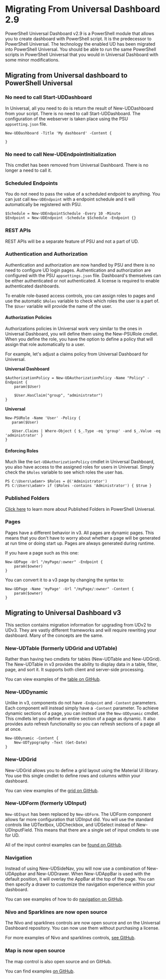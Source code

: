 # Migrating From Universal Dashboard 2.9

PowerShell Universal Dashboard v2.9 is a PowerShell module that allows you to create dashboard with PowerShell script. It is the predecessor to PowerShell Universal. The technology the enabled UD has been migrated into PowerShell Universal. You should be able to run the same PowerShell scripts in PowerShell Universal that you would in Universal Dashboard with some minor modifications.

## Migrating from Universal dashboard to PowerShell Universal

### No need to call Start-UDDashboard

In Universal, all you need to do is return the result of New-UDDashboard from your script. There is no need to call Start-UDDashboard. The configuration of the webserver is taken place using the PSU `appsetting.json` file.

```text
New-UDDashboard -Title 'My dashboard' -Content {

}
```

### No need to call New-UDEndpointInitialization

This cmdlet has been removed from Universal Dashboard. There is no longer a need to call it.

### Scheduled Endpoints

You do not need to pass the value of a scheduled endpoint to anything. You can just call `New-UDEndpoint` with a endpoint schedule and it will automatically be registered with PSU.

```text
$Schedule = New-UDEndpointSchedule -Every 10 -Minute
$Endpoint = New-UDEndpoint -Schedule $Schedule -Endpoint {}
```

### REST APIs

REST APIs will be a separate feature of PSU and not a part of UD.

### Authentication and Authorization

Authentication and authorization are now handled by PSU and there is no need to configure UD login pages. Authentication and authorization are configured with the PSU `appsettings.json` file. Dashboard's themselves can be either authenticated or not authenticated. A license is required to enable authenticated dashboards.

To enable role-based access controls, you can assign roles to pages and use the automatic `$Roles` variable to check which roles the user is a part of. The `$User` variable will provide the name of the user.

#### Authorization Policies

Authorizations policies in Universal work very similar to the ones in Universal Dashboard, you will define them using the New-PSURole cmdlet. When you define the role, you have the option to define a policy that will assign that role automatically to a user.

For example, let's adjust a claims policy from Universal Dashboard for Universal.

**Universal Dashboard**

```text
$AuthorizationPolicy = New-UDAuthorizationPolicy -Name "Policy" -Endpoint {
    param($User)

    $User.HasClaim("group", "administrator")
}
```

**Universal**

```text
New-PSURole -Name 'User' -Policy {
   param($User)

   $User.Claims | Where-Object { $_.Type -eq 'group' -and $_.Value -eq 'administrator' }
}
```

#### Enforcing Roles

Much like the `Get-UDAuthorizationPolicy` cmdlet in Universal Dashboard, you also have access to the assigned roles for users in Universal. Simply check the `$Roles` variable to see which roles the user has.

```text
PS C:\Users\adamr> $Roles = @('Administrator')
PS C:\Users\adamr> if ($Roles -contains 'Administrator') { $true }
```

### Published Folders

[Click here](../published-folders.md) to learn more about Published Folders in PowerShell Universal. 

### Pages

Pages have a different behavior in v3. All pages are dynamic pages. This means that you don't have to worry about whether a page will be generated at run time or doing start up. Pages are always generated during runtime.

If you have a page such as this one:

```text
New-UDPage -Url "/myPage/:owner" -Endpoint {
    param($owner)
}
```

You can convert it to a v3 page by changing the syntax to:

```text
New-UDPage -Name 'myPage' -Url "/myPage/:owner" -Content {
    param($owner)
}
```

## Migrating to Universal Dashboard v3

This section contains migration information for upgrading from UDv2 to UDv3. They are vastly different frameworks and will require rewriting your dashboard. Many of the concepts are the same. 

### New-UDTable \(formerly UDGrid and UDTable\)

Rather than having two cmdlets for tables \(New-UDTable and New-UDGrid\). The New-UDTable in v3 provides the ability to display data in a table, filter, page, and sort it. It supports both client and server-side processing.

You can view examples of the [table on GitHub](https://github.com/ironmansoftware/universal-dashboard/blob/master/src/v3/example/pages/data-display/table.ps1).

### New-UDDynamic

Unlike in v3, components do not have `-Endpoint` and `-Content` parameters. Each component will instead simply have a `-Content` parameter. To achieve dynamic sections of a page, you can instead use the `New-UDDynamic` cmdlet. This cmdlets let you define an entire section of a page as dynamic. It also provides auto refresh functionality so you can refresh sections of a page all at once.

```text
New-UDDynamic -Content {
    New-UDTypography -Text (Get-Date)
}
```

### New-UDGrid

New-UDGrid allows you to define a grid layout using the Material UI library. You use this single cmdlet to define rows and columns within your dashboard.

You can view examples of the [grid on GitHub](https://github.com/ironmansoftware/universal-dashboard/blob/master/src/v3/example/pages/layout/grid.ps1).

### New-UDForm \(formerly UDInput\)

`New-UDInput` has been replaced by `New-UDForm`. The UDForm component allows far more configuration that UDInput did. You will use the standard controls like UDTextbox, UDCheckbox, and UDSelect instead of New-UDInputField. This means that there are a single set of input cmdlets to use for UD.

All of the input control examples can be [found on GitHub](https://github.com/ironmansoftware/universal-dashboard/tree/master/src/v3/example/pages/inputs).

### Navigation

Instead of using New-UDSideNav, you will now use a combination of New-UDAppbar and New-UDDrawer. When New-UDAppBar is used with the default position, it will overlay the AppBar at the top of the page. You can then specify a drawer to customize the navigation experience within your dashboard.

You can see examples of how to do [navigation on GitHub](https://github.com/ironmansoftware/universal-dashboard/blob/master/src/v3/example/pages/surfaces/appbar.ps1).

### Nivo and Sparklines are now open source

The Nivo and sparklines controls are now open source and on the Universal Dashboard repository. You can now use them without purchasing a license.

For more examples of Nivo and sparklines controls, [see GitHub](https://github.com/ironmansoftware/universal-dashboard/tree/master/src/v3/example/pages/charts).

### Map is now open source

The map control is also open source and on GitHub.

You can find examples [on GitHub](https://github.com/ironmansoftware/universal-dashboard/blob/master/src/v3/example/pages/data-display/map.ps1).

